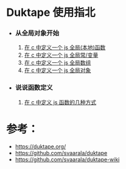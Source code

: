 # Duktape 使用指北

- ### 从全局对象开始

  1. [在 c 中定义一个 js 全局(本地)函数](globals/define_a_global_function_in_c.md)
  2. [在 c 中定义一个 js 全局常/变量](globals/define_a_global_variant_in_c.md)
  3. [在 c 中定义一个 js 全局数组](globals/define_a_global_array_in_c.md)
  4. [在 c 中定义一个 js 全局对象](globals/define_a_global_object_in_c.md)

- ### 说说函数定义
  1. [在 c 中定义 js 函数的几种方式](globals/define_a_global_function_in_c.md)

# 参考：

* https://duktape.org/
* https://github.com/svaarala/duktape
* https://github.com/svaarala/duktape-wiki

